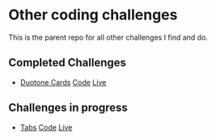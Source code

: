 # Other coding challenges

This is the parent repo for all other challenges I find and do.

## Completed Challenges

- [Duotone Cards](https://piccalil.li/blog/challenge-003-duotone-card/)
  [Code]()
  [Live]()

## Challenges in progress

- [Tabs]()
  [Code]()
  [Live]()


